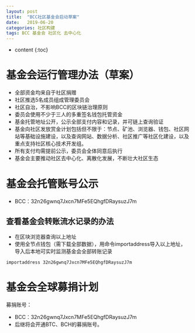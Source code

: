 ```yaml
---
layout: post
title:  "BCC社区基金会启动草案"
date:   2019-06-20
categories: 社区构建
tags: BCC 基金会 社区化 去中心化
---
```


* content
{:toc}

# 基金会运行管理办法（草案）

* 全部资金均来自于社区捐赠
* 社区推选5名成员组成管理委员会
* 社区自治，不影响BCC的区块链治理原则
* 委员会使用不少于三人的多重签名钱包托管资金
* 基金托管地址公开，公示全部支付内容和记录，并可链上查询验证
* 基金向社区发放赏金计划包括但不限于：节点、矿池、浏览器、钱包、社区网站等基础设施建设，以及查询网站、数据分析、社区推广等社区化建设，以及重点支持社区核心技术开发组。
* 所有支付均需提前公示，委员会全体同意后执行
* 基金会主要推动社区去中心化、离散化发展，不断壮大社区生态

# 基金会托管账号公示

* BCC：32n26gwnq7Jxcn7MFe5EQhgfDRaysuzJ7m

## 查看基金会转账流水记录的办法

* 在区块浏览器查询以上地址
* 使用全节点钱包（需下载全部数据），用命令importaddress导入以上地址，导入后本地可实时监测基金会全部转账记录

```
importaddress 32n26gwnq7Jxcn7MFe5EQhgfDRaysuzJ7m
```

# 基金会全球募捐计划

募捐账号：

* BCC：32n26gwnq7Jxcn7MFe5EQhgfDRaysuzJ7m
* 后继将会开通BTC、BCH的募捐账号。

